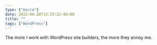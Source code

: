 ```yaml
---
type: ["micro"]
date: 2022-06-20T13:15:22-04:00
title: ""
tags: ["WordPress"]
---
```

The more I work with WordPress site builders, the more they annoy me.
